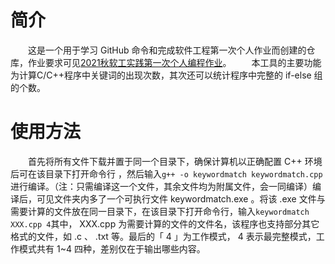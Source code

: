 # 简介
&emsp;&emsp;这是一个用于学习 GitHub 命令和完成软件工程第一次个人作业而创建的仓库，作业要求可见[2021秋软工实践第一次个人编程作业](https://bbs.csdn.net/topics/600574694)。
&emsp;&emsp;本工具的主要功能为计算C/C++程序中关键词的出现次数，其次还可以统计程序中完整的 if-else 组的个数。

# 使用方法
&emsp;&emsp;首先将所有文件下载并置于同一个目录下，确保计算机以正确配置 C++ 环境后可在该目录下打开命令行 ，然后输入`g++ -o keywordmatch keywordmatch.cpp`进行编译。（注：只需编译这一个文件，其余文件均为附属文件，会一同编译）编译后，可见文件夹内多了一个可执行文件 keywordmatch.exe 。将该 .exe 文件与需要计算的文件放在同一目录下，在该目录下打开命令行，输入`keywordmatch XXX.cpp 4`其中， XXX.cpp 为需要计算的文件的文件名，该程序也支持部分其它格式的文件，如 .c 、 .txt 等。最后的「 4 」为工作模式， 4 表示最完整模式，工作模式共有 1~4 四种，差别仅在于输出哪些内容。